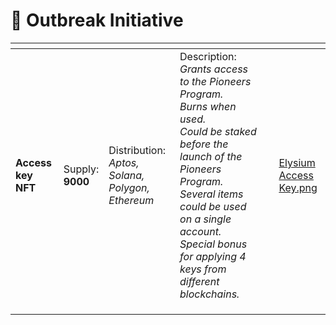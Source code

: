 # 📢 Outbreak Initiative



<table data-card-size="large" data-view="cards"><thead><tr><th></th><th></th><th></th><th></th><th data-hidden></th><th data-hidden data-card-cover data-type="files"></th></tr></thead><tbody><tr><td><strong>Access key NFT</strong></td><td>Supply: <br><strong>9000</strong></td><td>Distribution: <br><em>Aptos, Solana, Polygon, Ethereum</em></td><td>Description: <br><em>Grants access to the Pioneers Program.</em><br><em>Burns when used.</em><br><em>Could be staked before the launch of the Pioneers Program.</em><br><em>Several items could be used on a single account. Special bonus for applying 4 keys from different blockchains.</em></td><td></td><td><a href="../.gitbook/assets/Elysium Access Key.png">Elysium Access Key.png</a></td></tr><tr><td></td><td></td><td></td><td></td><td></td><td></td></tr><tr><td></td><td></td><td></td><td></td><td></td><td></td></tr><tr><td></td><td></td><td></td><td></td><td></td><td></td></tr></tbody></table>
